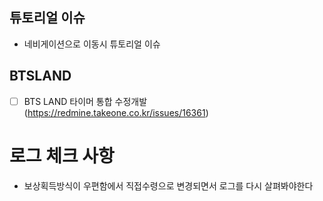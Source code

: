 
## 튜토리얼 이슈
 - 네비게이션으로 이동시 튜토리얼 이슈


## BTSLAND
- [ ] BTS LAND 타이머 통합 수정개발 (https://redmine.takeone.co.kr/issues/16361)



# 로그 체크 사항
- 보상획득방식이 우편함에서 직접수령으로 변경되면서 로그를 다시 살펴봐야한다